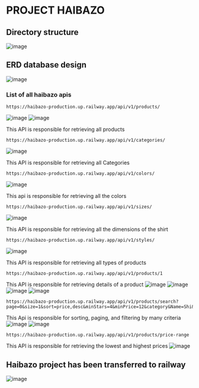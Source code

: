 # PROJECT HAIBAZO

## Directory structure
![image](https://github.com/user-attachments/assets/c5d585fe-03b2-4770-997a-3c6d389b3068)

## ERD database design

![image](https://github.com/user-attachments/assets/aeed1f83-51f5-4dcd-a5c8-aee13acc2821)

### List of all haibazo apis 
```
https://haibazo-production.up.railway.app/api/v1/products/
```
![image](https://github.com/user-attachments/assets/cf4cc4c2-65bf-454a-b689-85b3bcf988ed)
![image](https://github.com/user-attachments/assets/481c81f8-611a-4405-92cb-6f2af9ab87e5)


This API is responsible for retrieving all products
```
https://haibazo-production.up.railway.app/api/v1/categories/
```
![image](https://github.com/user-attachments/assets/7a9d4151-e382-47ab-9001-97f9c9cc8e82)

This API is responsible for retrieving all Categories

```
https://haibazo-production.up.railway.app/api/v1/colors/
```
![image](https://github.com/user-attachments/assets/73aecd32-9ff0-4faa-8f9d-d3aae5f492de)

This api is responsible for retrieving all the colors

```
https://haibazo-production.up.railway.app/api/v1/sizes/
```
![image](https://github.com/user-attachments/assets/4f0f8ec2-9e94-4da8-ad71-5b74ef0fb69a)

This API is responsible for retrieving all the dimensions of the shirt
```
https://haibazo-production.up.railway.app/api/v1/styles/
```
![image](https://github.com/user-attachments/assets/eefb6249-06c4-40b6-b24e-e4cad4056ac0)

This API is responsible for retrieving all types of products
```
https://haibazo-production.up.railway.app/api/v1/products/1
```
This API is responsible for retrieving details of a product
![image](https://github.com/user-attachments/assets/d5a89dd6-2b8c-4765-bc61-9b452f2bb821)
![image](https://github.com/user-attachments/assets/5d50858e-216e-4bfb-b11d-9fc45d414f54)
![image](https://github.com/user-attachments/assets/d2347d55-0dd2-408a-b682-d40a46ff4ad4)
![image](https://github.com/user-attachments/assets/c945f5a1-e032-4b37-b4fc-63509f3d3c55)


```
https://haibazo-production.up.railway.app/api/v1/products/search?page=0&size=1&sort=price,desc&minStars=4&minPrice=12&category&Name=Shi&size=2
```
This Api is responsible for sorting, paging, and filtering by many criteria
![image](https://github.com/user-attachments/assets/9a22c384-7c7f-481d-bce2-7d980c05c301)
![image](https://github.com/user-attachments/assets/907e8572-6f5b-4af1-aaf9-0ab15ef12aea)


```
https://haibazo-production.up.railway.app/api/v1/products/price-range
```
This API is responsible for retrieving the lowest and highest prices
![image](https://github.com/user-attachments/assets/8e90e91f-6699-45e5-b35e-bbc6dfb7b10c)


## Haibazo project has been transferred to railway
![image](https://github.com/user-attachments/assets/074a8d8f-22ee-45eb-9a4f-c378d4e92224)

